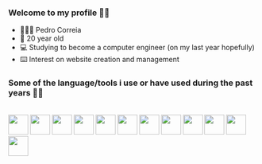 ### Welcome to my profile 🏄🏼

 - 🙋🏻‍♂️ Pedro Correia
 - 🦊 20 year old
 - 💻 Studying to become a computer engineer (on my last year hopefully)
 - ⌨️ Interest on website creation and management

### Some of the language/tools i use or have used during the past years 👨‍💻

<div style="display: inline_block"><br>
<img height="40" width="40" src="https://cdn.jsdelivr.net/gh/devicons/devicon/icons/c/c-original.svg" />
<img height="40" width="40" src="https://cdn.jsdelivr.net/gh/devicons/devicon/icons/cplusplus/cplusplus-original.svg" />
<img height="40" width="40" src="https://cdn.jsdelivr.net/gh/devicons/devicon/icons/html5/html5-original.svg" />
<img height="40" width="40" src="https://cdn.jsdelivr.net/gh/devicons/devicon/icons/css3/css3-original.svg" />
<img height="40" width="40" src="https://cdn.jsdelivr.net/gh/devicons/devicon/icons/javascript/javascript-original.svg" />
<img height="40" width="40" src="https://cdn.jsdelivr.net/gh/devicons/devicon/icons/java/java-original-wordmark.svg" />
<img height="40" width="40" src="https://cdn.jsdelivr.net/gh/devicons/devicon/icons/react/react-original-wordmark.svg"/>
<img height="40" width="40" src="https://cdn.jsdelivr.net/gh/devicons/devicon/icons/bootstrap/bootstrap-original-wordmark.svg" />
<img height="40" width="40" src="https://cdn.jsdelivr.net/gh/devicons/devicon/icons/nodejs/nodejs-original-wordmark.svg" />
<img height="40" width="40" src="https://cdn.jsdelivr.net/gh/devicons/devicon/icons/postgresql/postgresql-original-wordmark.svg" />
<img height="40" width="40" src="https://cdn.jsdelivr.net/gh/devicons/devicon/icons/django/django-plain-wordmark.svg" />
<img height="40" width="40"src="https://cdn.jsdelivr.net/gh/devicons/devicon/icons/arduino/arduino-original-wordmark.svg" />
</div>

